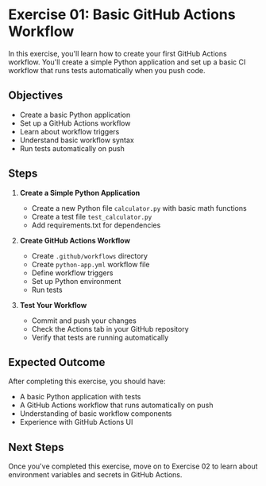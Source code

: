# Exercise 01: Basic GitHub Actions Workflow

In this exercise, you'll learn how to create your first GitHub Actions workflow. You'll create a simple Python application and set up a basic CI workflow that runs tests automatically when you push code.

## Objectives

- Create a basic Python application
- Set up a GitHub Actions workflow
- Learn about workflow triggers
- Understand basic workflow syntax
- Run tests automatically on push

## Steps

1. **Create a Simple Python Application**
   - Create a new Python file `calculator.py` with basic math functions
   - Create a test file `test_calculator.py`
   - Add requirements.txt for dependencies

2. **Create GitHub Actions Workflow**
   - Create `.github/workflows` directory
   - Create `python-app.yml` workflow file
   - Define workflow triggers
   - Set up Python environment
   - Run tests

3. **Test Your Workflow**
   - Commit and push your changes
   - Check the Actions tab in your GitHub repository
   - Verify that tests are running automatically

## Expected Outcome

After completing this exercise, you should have:
- A basic Python application with tests
- A GitHub Actions workflow that runs automatically on push
- Understanding of basic workflow components
- Experience with GitHub Actions UI

## Next Steps

Once you've completed this exercise, move on to Exercise 02 to learn about environment variables and secrets in GitHub Actions. 